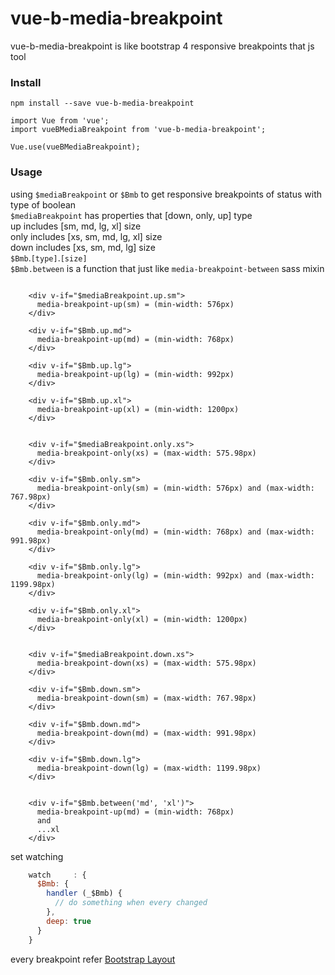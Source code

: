 # vue-b-media-breakpoint
vue-b-media-breakpoint is like bootstrap 4 responsive breakpoints that js tool

<h3>Install</h3>

```
npm install --save vue-b-media-breakpoint
```

```
import Vue from 'vue';
import vueBMediaBreakpoint from 'vue-b-media-breakpoint';

Vue.use(vueBMediaBreakpoint);
```

<h3>Usage</h3>

using `$mediaBreakpoint` or `$Bmb` to get responsive breakpoints of status with type of boolean  <br>
`$mediaBreakpoint` has properties that [down, only, up] type <br>
up includes [sm, md, lg, xl] size <br>
only includes [xs, sm, md, lg, xl] size <br>
down includes [xs, sm, md, lg] size <br>
`$Bmb`.`[type]`.`[size]` <br>
`$Bmb.between` is a function that just like `media-breakpoint-between` sass mixin
```vue

    <div v-if="$mediaBreakpoint.up.sm">
      media-breakpoint-up(sm) = (min-width: 576px)
    </div>

    <div v-if="$Bmb.up.md">
      media-breakpoint-up(md) = (min-width: 768px)
    </div>

    <div v-if="$Bmb.up.lg">
      media-breakpoint-up(lg) = (min-width: 992px)
    </div>

    <div v-if="$Bmb.up.xl">
      media-breakpoint-up(xl) = (min-width: 1200px)
    </div>


    <div v-if="$mediaBreakpoint.only.xs">
      media-breakpoint-only(xs) = (max-width: 575.98px)
    </div>

    <div v-if="$Bmb.only.sm">
      media-breakpoint-only(sm) = (min-width: 576px) and (max-width: 767.98px)
    </div>

    <div v-if="$Bmb.only.md">
      media-breakpoint-only(md) = (min-width: 768px) and (max-width: 991.98px)
    </div>

    <div v-if="$Bmb.only.lg">
      media-breakpoint-only(lg) = (min-width: 992px) and (max-width: 1199.98px)
    </div>

    <div v-if="$Bmb.only.xl">
      media-breakpoint-only(xl) = (min-width: 1200px)
    </div>


    <div v-if="$mediaBreakpoint.down.xs">
      media-breakpoint-down(xs) = (max-width: 575.98px)
    </div>

    <div v-if="$Bmb.down.sm">
      media-breakpoint-down(sm) = (max-width: 767.98px)
    </div>

    <div v-if="$Bmb.down.md">
      media-breakpoint-down(md) = (max-width: 991.98px)
    </div>

    <div v-if="$Bmb.down.lg">
      media-breakpoint-down(lg) = (max-width: 1199.98px)
    </div>


    <div v-if="$Bmb.between('md', 'xl')">
      media-breakpoint-up(md) = (min-width: 768px)
      and
      ...xl
    </div>
```
set watching
```js
    watch     : {
      $Bmb: {
        handler (_$Bmb) {
          // do something when every changed
        },
        deep: true
      }
    }
```

every breakpoint refer [Bootstrap Layout](https://getbootstrap.com/docs/4.0/layout/overview/)
